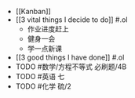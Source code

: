 - [[Kanban]]
- [[3 vital things I decide to do]] #.ol
	- 作业进度赶上
	- 健身一会
	- 学一点新课
- [[3 good things I have done]]  #.ol
- TODO #数学/方程不等式 必刷题/4B
- TODO #英语 七
- TODO #化学 硫/2